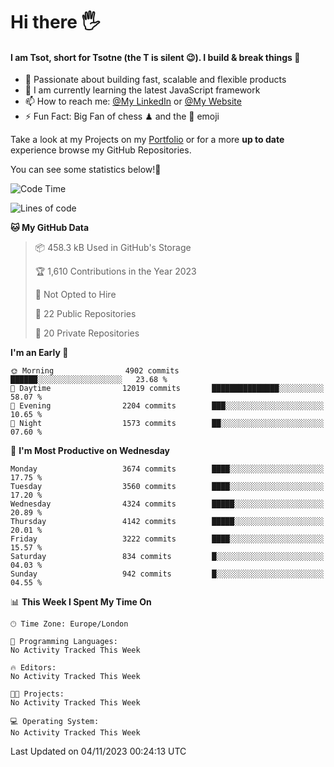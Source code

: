 # Hi there :raised_hand_with_fingers_splayed:
#### I am Tsot, short for Tsotne (the T is silent :wink:). I build & break things :space_invader:
- :telescope: Passionate about building fast, scalable and flexible products
- :seedling: I am currently learning the latest JavaScript framework 
- :mailbox: How to reach me: [@My LinkedIn](https://www.linkedin.com/in/tsotne-gvadzabia/) or [@My Website](https://tsotne.co.uk/contact)
- :zap: Fun Fact: Big Fan of chess ♟ and the 👾 emoji

Take a look at my Projects on my [Portfolio](https://tsotne.co.uk/) or for a more **up to date** experience browse my GitHub Repositories.

You can see some statistics below!:space_invader:
<!--START_SECTION:waka-->
![Code Time](http://img.shields.io/badge/Code%20Time-761%20hrs%202%20mins-blue)

![Lines of code](https://img.shields.io/badge/From%20Hello%20World%20I%27ve%20Written-8.3%20million%20lines%20of%20code-blue)

**🐱 My GitHub Data** 

> 📦 458.3 kB Used in GitHub's Storage 
 > 
> 🏆 1,610 Contributions in the Year 2023
 > 
> 🚫 Not Opted to Hire
 > 
> 📜 22 Public Repositories 
 > 
> 🔑 20 Private Repositories 
 > 
**I'm an Early 🐤** 

```text
🌞 Morning                4902 commits        ██████░░░░░░░░░░░░░░░░░░░   23.68 % 
🌆 Daytime                12019 commits       ███████████████░░░░░░░░░░   58.07 % 
🌃 Evening                2204 commits        ███░░░░░░░░░░░░░░░░░░░░░░   10.65 % 
🌙 Night                  1573 commits        ██░░░░░░░░░░░░░░░░░░░░░░░   07.60 % 
```
📅 **I'm Most Productive on Wednesday** 

```text
Monday                   3674 commits        ████░░░░░░░░░░░░░░░░░░░░░   17.75 % 
Tuesday                  3560 commits        ████░░░░░░░░░░░░░░░░░░░░░   17.20 % 
Wednesday                4324 commits        █████░░░░░░░░░░░░░░░░░░░░   20.89 % 
Thursday                 4142 commits        █████░░░░░░░░░░░░░░░░░░░░   20.01 % 
Friday                   3222 commits        ████░░░░░░░░░░░░░░░░░░░░░   15.57 % 
Saturday                 834 commits         █░░░░░░░░░░░░░░░░░░░░░░░░   04.03 % 
Sunday                   942 commits         █░░░░░░░░░░░░░░░░░░░░░░░░   04.55 % 
```


📊 **This Week I Spent My Time On** 

```text
🕑︎ Time Zone: Europe/London

💬 Programming Languages: 
No Activity Tracked This Week

🔥 Editors: 
No Activity Tracked This Week

🐱‍💻 Projects: 
No Activity Tracked This Week

💻 Operating System: 
No Activity Tracked This Week
```


 Last Updated on 04/11/2023 00:24:13 UTC
<!--END_SECTION:waka-->
